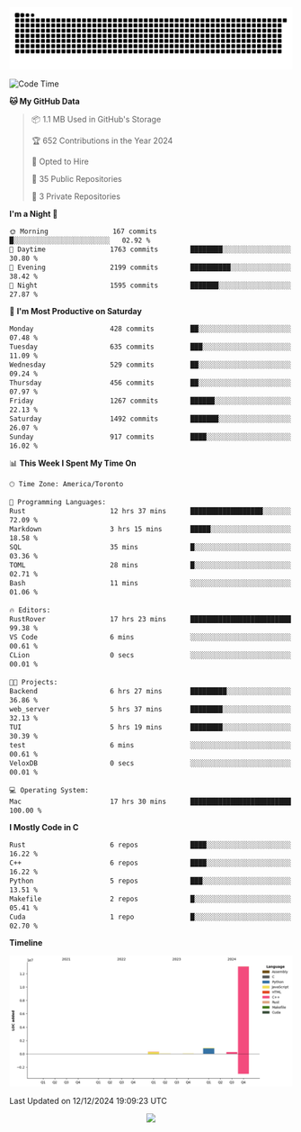 <picture>
  <source media="(prefers-color-scheme: dark)" srcset="https://raw.githubusercontent.com/kkli08/kkli08/output/github-contribution-grid-snake-dark.svg">
  <source media="(prefers-color-scheme: light)" srcset="https://raw.githubusercontent.com/kkli08/kkli08/output/github-contribution-grid-snake.svg">
  <img alt="github contribution grid snake animation" src="https://raw.githubusercontent.com/kkli08/kkli08/output/github-contribution-grid-snake.svg">
</picture>


<!--START_SECTION:waka-->
![Code Time](http://img.shields.io/badge/Code%20Time-119%20hrs%2019%20mins-blue)

**🐱 My GitHub Data** 

> 📦 1.1 MB Used in GitHub's Storage 
 > 
> 🏆 652 Contributions in the Year 2024
 > 
> 💼 Opted to Hire
 > 
> 📜 35 Public Repositories 
 > 
> 🔑 3 Private Repositories 
 > 
**I'm a Night 🦉** 

```text
🌞 Morning                167 commits         █░░░░░░░░░░░░░░░░░░░░░░░░   02.92 % 
🌆 Daytime                1763 commits        ████████░░░░░░░░░░░░░░░░░   30.80 % 
🌃 Evening                2199 commits        ██████████░░░░░░░░░░░░░░░   38.42 % 
🌙 Night                  1595 commits        ███████░░░░░░░░░░░░░░░░░░   27.87 % 
```
📅 **I'm Most Productive on Saturday** 

```text
Monday                   428 commits         ██░░░░░░░░░░░░░░░░░░░░░░░   07.48 % 
Tuesday                  635 commits         ███░░░░░░░░░░░░░░░░░░░░░░   11.09 % 
Wednesday                529 commits         ██░░░░░░░░░░░░░░░░░░░░░░░   09.24 % 
Thursday                 456 commits         ██░░░░░░░░░░░░░░░░░░░░░░░   07.97 % 
Friday                   1267 commits        ██████░░░░░░░░░░░░░░░░░░░   22.13 % 
Saturday                 1492 commits        ███████░░░░░░░░░░░░░░░░░░   26.07 % 
Sunday                   917 commits         ████░░░░░░░░░░░░░░░░░░░░░   16.02 % 
```


📊 **This Week I Spent My Time On** 

```text
🕑︎ Time Zone: America/Toronto

💬 Programming Languages: 
Rust                     12 hrs 37 mins      ██████████████████░░░░░░░   72.09 % 
Markdown                 3 hrs 15 mins       █████░░░░░░░░░░░░░░░░░░░░   18.58 % 
SQL                      35 mins             █░░░░░░░░░░░░░░░░░░░░░░░░   03.36 % 
TOML                     28 mins             █░░░░░░░░░░░░░░░░░░░░░░░░   02.71 % 
Bash                     11 mins             ░░░░░░░░░░░░░░░░░░░░░░░░░   01.06 % 

🔥 Editors: 
RustRover                17 hrs 23 mins      █████████████████████████   99.38 % 
VS Code                  6 mins              ░░░░░░░░░░░░░░░░░░░░░░░░░   00.61 % 
CLion                    0 secs              ░░░░░░░░░░░░░░░░░░░░░░░░░   00.01 % 

🐱‍💻 Projects: 
Backend                  6 hrs 27 mins       █████████░░░░░░░░░░░░░░░░   36.86 % 
web_server               5 hrs 37 mins       ████████░░░░░░░░░░░░░░░░░   32.13 % 
TUI                      5 hrs 19 mins       ████████░░░░░░░░░░░░░░░░░   30.39 % 
test                     6 mins              ░░░░░░░░░░░░░░░░░░░░░░░░░   00.61 % 
VeloxDB                  0 secs              ░░░░░░░░░░░░░░░░░░░░░░░░░   00.01 % 

💻 Operating System: 
Mac                      17 hrs 30 mins      █████████████████████████   100.00 % 
```

**I Mostly Code in C** 

```text
Rust                     6 repos             ████░░░░░░░░░░░░░░░░░░░░░   16.22 % 
C++                      6 repos             ████░░░░░░░░░░░░░░░░░░░░░   16.22 % 
Python                   5 repos             ███░░░░░░░░░░░░░░░░░░░░░░   13.51 % 
Makefile                 2 repos             █░░░░░░░░░░░░░░░░░░░░░░░░   05.41 % 
Cuda                     1 repo              █░░░░░░░░░░░░░░░░░░░░░░░░   02.70 % 
```



**Timeline**

![Lines of Code chart](https://raw.githubusercontent.com/kkli08/kkli08/main/assets/bar_graph.png)


 Last Updated on 12/12/2024 19:09:23 UTC
<!--END_SECTION:waka-->


<div align="center">
    <img  src="https://github-readme-streak-stats.herokuapp.com/?user=kkli08&theme=cobalt" />
</div>

<br/>
<br/>
<br/>
